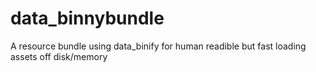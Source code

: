 # data_binnybundle
A resource bundle using data_binify for human readible but fast loading assets off disk/memory
